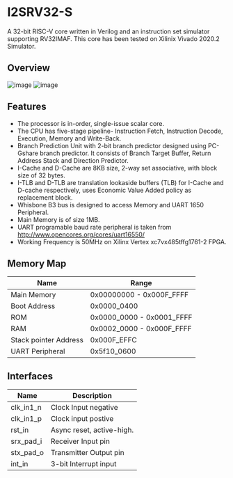# I2SRV32-S
A 32-bit RISC-V core written in Verilog and an instruction set simulator supporting RV32IMAF.
This core has been tested on Xilinix Vivado 2020.2 Simulator. 

## Overview
![image](https://user-images.githubusercontent.com/91065965/175799840-90867b37-4cf9-4ef8-818f-32a16cd67706.png)
![image](https://user-images.githubusercontent.com/91065965/175800131-8143ba11-c9d9-4a9f-aef3-e0fac8afaebd.png)

## Features
* The processor is in-order, single-issue scalar core.
* The CPU has five-stage pipeline- Instruction Fetch, Instruction Decode, Execution, Memory and Write-Back.
* Branch Prediction Unit with 2-bit branch predictor designed using PC-Gshare branch predictor. It consists of Branch Target Buffer, Return Address Stack and Direction Predictor.
* I-Cache and D-Cache are 8KB size, 2-way set associative, with block size of 32 bytes.
* I-TLB and D-TLB are translation lookaside buffers (TLB) for I-Cache and D-cache respectively, uses Economic Value Added policy as replacement block.
* Whisbone B3 bus is designed to access Memory and UART 1650 Peripheral. 
* Main Memory is of size 1MB.
* UART programable baud rate peripheral is taken from http://www.opencores.org/cores/uart16550/
* Working Frequency is 50MHz on Xilinx Vertex xc7vx485tffg1761-2 FPGA. 

## Memory Map
| Name  | Range |
| ------------- | ------------- |
| Main Memory   | 0x00000000 - 0x000F_FFFF |
| Boot Address  | 0x0000_0400 |
| ROM  |  0x0000_0000 - 0x0001_FFFF |
| RAM |  0x0002_0000 - 0x000F_FFFF |
| Stack pointer Address  |  0x000F_EFFC |
| UART Peripheral |  0x5f10_0600 |

## Interfaces
| Name  | Description |
| ------------- | ------------- |
| clk_in1_n  | Clock Input negative  |
| clk_in1_p | Clock input postive |
| rst_in  | Async reset, active-high.  |
| srx_pad_i |  Receiver Input pin |
| stx_pad_o  |  Transmitter Output pin |
| int_in |  3-bit Interrupt input |

